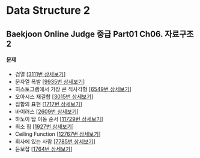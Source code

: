 Data Structure 2
================

Baekjoon Online Judge 중급 Part01 Ch06. 자료구조 2
-----------------------------------------------

#### 문제

* 검열 [[3111번 상세보기](https://www.acmicpc.net/problem/3111)]
* 문자열 폭발 [[9935번 상세보기](https://www.acmicpc.net/problem/9935)]
* 히스토그램에서 가장 큰 직사각형 [[6549번 상세보기](https://www.acmicpc.net/problem/6549)]
* 오아시스 재결합 [[3015번 상세보기](https://www.acmicpc.net/problem/3015)]
* 집합의 표현 [[1717번 상세보기](https://www.acmicpc.net/problem/1717)]
* 바이러스 [[2609번 상세보기](https://www.acmicpc.net/problem/2609)]
* 하노이 탑 이동 순서 [[11729번 상세보기](https://www.acmicpc.net/problem/11729)]
* 최소 힙 [[1927번 상세보기](https://www.acmicpc.net/problem/1927)]
* Ceiling Function [[12767번 상세보기](https://www.acmicpc.net/problem/12767)]
* 회사에 있는 사람 [[7785번 상세보기](https://www.acmicpc.net/problem/77851525)]
* 듣보잡 [[1764번 상세보기](https://www.acmicpc.net/problem/1764)]